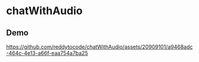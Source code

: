 # chatWithAudio


## Demo
https://github.com/reddytocode/chatWithAudio/assets/20909101/a9468adc-464c-4e13-a66f-eaa754a7ba25
